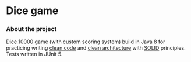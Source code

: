 # Dice game
### About the project
[Dice 10000](https://en.wikipedia.org/wiki/Dice_10000) game (with custom scoring system) build in Java 8 for practicing writing [clean code](https://www.amazon.com/Clean-Code-Handbook-Software-Craftsmanship-ebook/dp/B001GSTOAM) and [clean architecture](https://www.amazon.com/Clean-Architecture-Craftsmans-Software-Structure/dp/0134494164) with [SOLID](https://en.wikipedia.org/wiki/SOLID) principles. Tests written in JUnit 5.